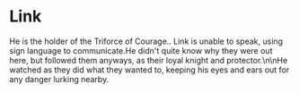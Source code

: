 # Link
He is the holder of the Triforce of Courage.. Link is unable to speak, using sign language to communicate.He didn't quite know why they were out here, but followed them anyways, as their loyal knight and protector.\n\nHe watched as they did what they wanted to, keeping his eyes and ears out for any danger lurking nearby.
